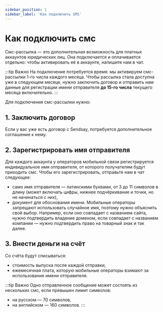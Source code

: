 ```yaml
---
sidebar_position: 1
sidebar_label: 'Как подключить SMS'
---
```


# Как подключить смс

Смс-рассылка — это дополнительная возможность для платных аккаунтов юридических лиц. Она подключается и оплачивается отдельно: чтобы активировать её в аккаунте, напишите нам в чат.

:::tip Важно
На подключение потребуется время: мы активируем смс-рассылки 1-го числа каждого месяца. Чтобы рассылка стала доступна уже в следующем месяце, нужно заключить договор и отправить нам данные для регистрации имени отправителя **до 15-го числа** текущего месяца включительно.
:::

Для подключения смс-рассылки нужно:

## 1. Заключить договор

Если у вас уже есть договор с Sendsay, потребуется дополнительное соглашение к нему.

## 2. Зарегистрировать имя отправителя

Для каждого аккаунта у операторов мобильной связи регистрируется индивидуальное имя отправителя, от которого получателям будут приходить смс. Чтобы его зарегистрировать, отправьте нам в чат следующее:

- само имя отправителя — латинскими буквами, от 3 до 11 символов в длину (может включать цифры, нижнее подчёркивание и точки, но не начинаться с них),
- документ для обоснования имени. Мобильные операторы запрещают использовать случайное имя, поэтому нужно объяснить свой выбор. Например, если оно совпадает с названием сайта, нужно подтвердить владение доменом, если совпадает с названием компании — нужно подтвердить право на товарный знак и так далее.

## 3. Внести деньги на счёт

Со счёта будут списываться:

- стоимость выпуска после каждой отправки,
- ежемесячная плата, которую мобильные операторы взимают за использование имени отправителя.

:::tip Важно
Одно отправленное сообщение может состоять из нескольких смс, если превышен лимит символов:

- на русском — 70 символов,
- на английском — 160 символов.
  :::
